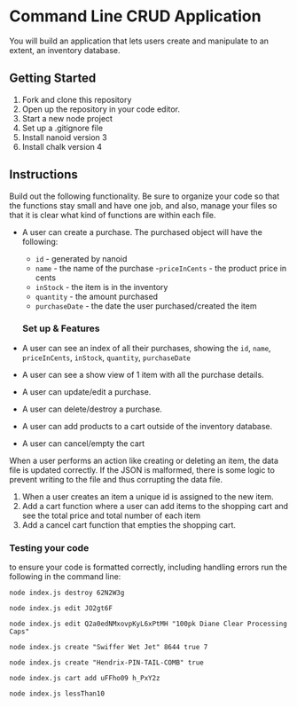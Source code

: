 # Command Line CRUD Application

You will build an application that lets users create and manipulate to an extent, an inventory database. 

## Getting Started

1. Fork and clone this repository
1. Open up the repository in your code editor.
1. Start a new node project
1. Set up a .gitignore file
1. Install nanoid version 3
1. Install chalk version 4

## Instructions

Build out the following functionality. Be sure to organize your code so that the functions stay small and have one job, and also, manage your files so that it is clear what kind of functions are within each file.

- A user can create a purchase. The purchased object will have the following:
  - `id` - generated by nanoid
  - `name` - the name of the purchase
  -`priceInCents` - the product price in cents
  - `inStock` - the item is in the inventory
  - `quantity` - the amount purchased
  - `purchaseDate` - the date the user purchased/created the item
  
  
  ### Set up & Features
  
- A user can see an index of all their purchases, showing the `id`, `name`, `priceInCents`, `inStock`, `quantity`, `purchaseDate`
- A user can see a show view of 1 item with all the purchase details. 
- A user can update/edit a purchase.
- A user can delete/destroy a purchase.
- A user can add products to a cart outside of the inventory database.
- A user can cancel/empty the cart


When a user performs an action like creating or deleting an item, the data file is updated correctly. If the JSON is malformed, there is some logic to prevent writing to the file and thus corrupting the data file.
1. When a user creates an item a unique id is assigned to the new item.
1. Add a cart function where a user can add items to the shopping cart and see the total price and total number of each item
1. Add a cancel cart function that empties the shopping cart.




### Testing your code

to ensure your code is formatted correctly, including handling errors
run the following in the command line:

`node index.js destroy 62N2W3g `

`node index.js edit JO2gt6F `

`node index.js edit Q2a0edNMxovpKyL6xPtMH "100pk Diane Clear Processing Caps"`

`node index.js create "Swiffer Wet Jet" 8644 true 7`

`node index.js create "Hendrix-PIN-TAIL-COMB" true`

`node index.js cart add uFFho09 h_PxY2z`

`node index.js lessThan10`


